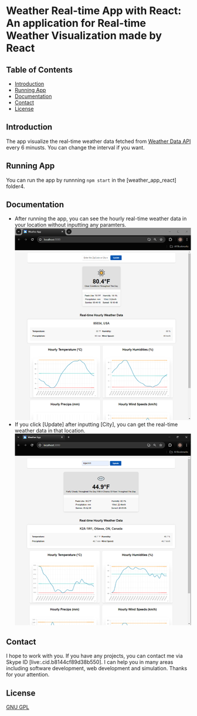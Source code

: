# Weather Real-time App with React: An application for Real-time Weather Visualization  made by React

## Table of Contents
* [Introduction](#introduction)
* [Running App](#running-app)
* [Documentation](#documentation)
* [Contact](#contact)
* [License](#license)

## Introduction
The app visualize the real-time weather data fetched from [Weather Data API](https://www.visualcrossing.com/weather-api) every 6 minusts. You can change the interval if you want.

## Running App
You can run the app by runnning `npm start` in the [weather_app_react] folder4.

## Documentation
* After running the app, you can see the hourly real-time weather data in your location without inputting any paramters.
![initial](img/initial.png)
* If you click [Update] after inputting [City], you can get the real-time weather data in that location.
![update](img/update.png)

## Contact
I hope to work with you. If you have any projects, you can contact me via Skype ID [live:.cid.b8144cf89d38b550]. I can help you in many areas including software development, web development and simulation. Thanks for your attention.

## License
[GNU GPL](LICENSE.txt)
